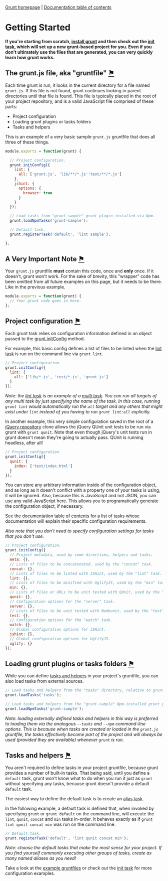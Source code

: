[Grunt homepage](https://github.com/cowboy/grunt) | [Documentation table of contents](toc.md)

# Getting Started

**If you're starting from scratch, [install grunt](../#installing-grunt) and then check out the [init task](task_init.md), which will set up a new grunt-based project for you. Even if you don't ultimately use the files that are generated, you can very quickly learn how grunt works.**

## The grunt.js file, aka "gruntfile" <a name="the-grunt-js-file-aka-gruntfile" href="#the-grunt-js-file-aka-gruntfile" title="Link to this section">⚑</a>
Each time grunt is run, it looks in the current directory for a file named `grunt.js`. If this file is not found, grunt continues looking in parent directories until that file is found. This file is typically placed in the root of your project repository, and is a valid JavaScript file comprised of these parts:

* Project configuration
* Loading grunt plugins or tasks folders
* Tasks and helpers

This is an example of a very basic sample `grunt.js` gruntfile that does all three of these things.

```javascript
module.exports = function(grunt) {

  // Project configuration.
  grunt.initConfig({
    lint: {
      all: ['grunt.js', 'lib/**/*.js''test/**/*.js']
    },
    jshint: {
      options: {
        browser: true
      }
    }
  });

  // Load tasks from "grunt-sample" grunt plugin installed via Npm.
  grunt.loadNpmTasks('grunt-sample');

  // Default task.
  grunt.registerTask('default', 'lint sample');

};
```

## A Very Important Note <a name="a-very-important-note" href="#a-very-important-note" title="Link to this section">⚑</a>
Your `grunt.js` gruntfile **must** contain this code, once and **only** once. If it doesn't, grunt won't work. For the sake of brevity, this "wrapper" code has been omitted from all future examples on this page, but it needs to be there. Like in the previous example.

```javascript
module.exports = function(grunt) {
  // Your grunt code goes in here.
};
```

## Project configuration <a name="project-configuration" href="#project-configuration" title="Link to this section">⚑</a>

Each grunt task relies on configuration information defined in an object passed to the [grunt.initConfig](api.md) method.

For example, this basic config defines a list of files to be linted when the [lint task](task_lint.md) is run on the command line via `grunt lint`.

```javascript
// Project configuration.
grunt.initConfig({
  lint: {
    all: ['lib/*.js', 'test/*.js', 'grunt.js']
  }
});
```

_Note: the [lint task](task_lint.md) is an example of a [multi task](api.md). You can run all targets of any multi task by just specifying the name of the task. In this case, running `grunt lint` would automatically run the `all` target and any others that might exist under `lint` instead of you having to run `grunt lint:all` explicitly._

In another example, this very simple configuration saved in the root of a [jQuery repository](https://github.com/jquery/jquery) clone allows the jQuery QUnit unit tests to be run via grunt with `grunt qunit`. Note that even though jQuery's unit tests run in grunt doesn't mean they're going to actually pass. QUnit is running headless, after all!

```javascript
// Project configuration.
grunt.initConfig({
  qunit: {
    index: ['test/index.html']
  }
});
```

You can store any arbitrary information inside of the configuration object, and as long as it doesn't conflict with a property one of your tasks is using, it will be ignored. Also, because this is JavaScript and not JSON, you can use any valid JavaScript here. This allows you to programatically generate the configuration object, if necessary.

See the documentation [table of contents](toc.md) for a list of tasks whose documentation will explain their specific configuration requirements.

_Also note that you don't need to specify configuration settings for tasks that you don't use._

```javascript
// Project configuration.
grunt.initConfig({
  // Project metadata, used by some directives, helpers and tasks.
  meta: {},
  // Lists of files to be concatenated, used by the "concat" task.
  concat: {},
  // Lists of files to be linted with JSHint, used by the "lint" task.
  lint: {},
  // Lists of files to be minified with UglifyJS, used by the "min" task.
  min: {},
  // Lists of files or URLs to be unit tested with QUnit, used by the "qunit" task.
  qunit: {},
  // Configuration options for the "server" task.
  server: {},
  // Lists of files to be unit tested with Nodeunit, used by the "test" task.
  test: {},
  // Configuration options for the "watch" task.
  watch: {},
  // Global configuration options for JSHint.
  jshint: {},
  // Global configuration options for UglifyJS.
  uglify: {}
});
```

## Loading grunt plugins or tasks folders <a name="loading-grunt-plugins-or-tasks-folders" href="#loading-grunt-plugins-or-tasks-folders" title="Link to this section">⚑</a>

While you can define [tasks and helpers](api.md) in your project's gruntfile, you can also load tasks from external sources.

```javascript
// Load tasks and helpers from the "tasks" directory, relative to grunt.js.
grunt.loadTasks('tasks');

// Load tasks and helpers from the "grunt-sample" Npm-installed grunt plugin.
grunt.loadNpmTasks('grunt-sample');
```

_Note: loading externally defined tasks and helpers in this way is preferred to loading them via the analogous `--tasks` and `--npm` command-line options. This is because when tasks are created or loaded in the `grunt.js` gruntfile, the tasks effectively become part of the project and will always be used (provided they are available) whenever `grunt` is run._

## Tasks and helpers <a name="tasks-and-helpers" href="#tasks-and-helpers" title="Link to this section">⚑</a>

You aren't required to define tasks in your project gruntfile, because grunt provides a number of built-in tasks. That being said, until you define a `default` task, grunt won't know what to do when you run it just as `grunt` without specifying any tasks, because grunt doesn't provide a default `default` task.

The easiest way to define the default task is to create an [alias task](api.md).

In the following example, a default task is defined that, when invoked by specifying `grunt` or `grunt default` on the command line, will execute the `lint`, `qunit`, `concat` and `min` tasks in-order. It behaves exactly as if `grunt lint qunit concat min` was run on the command line.

```javascript
// Default task.
grunt.registerTask('default', 'lint qunit concat min');
```

_Note: choose the default tasks that make the most sense for your project. If you find yourself commonly executing other groups of tasks, create as many named aliases as you need!_

Take a look at the [example gruntfiles](example_gruntfiles.md) or check out the [init task](task_init.md) for more configuration examples.

